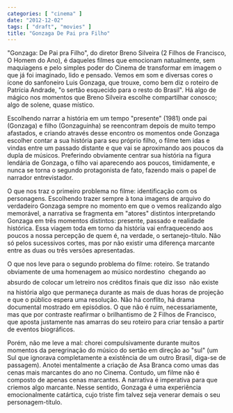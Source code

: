 ```yaml
---
categories: [ "cinema" ]
date: "2012-12-02"
tags: [ "draft", "movies" ]
title: "Gonzaga De Pai pra Filho"
---
```

"Gonzaga: De Pai pra Filho", do diretor Breno Silveira (2 Filhos de
Francisco, O Homem do Ano), é daqueles filmes que emocionam natualmente,
sem maquiagens e pelo simples poder do Cinema de transformar em imagem
o que já foi imaginado, lido e pensado. Vemos em som e diversas cores o
ícone do sanfoneiro Luis Gonzaga, que trouxe, como bem diz o roteiro de
Patrícia Andrade, "o sertão esquecido para o resto do Brasil". Há algo
de mágico nos momentos que Breno Silveira escolhe compartilhar conosco;
algo de solene, quase místico.

Escolhendo narrar a história em um tempo "presente" (1981) onde pai
(Gonzaga) e filho (Gonzaguinha) se reencontram depois de muito tempo
afastados, e criando através desse encontro os momentos onde Gonzaga
escolher contar a sua história para seu próprio filho, o filme tem idas
e vindas entre um passado distante e que vai se aproximando aos poucos da
dupla de músicos. Preferindo obviamente centrar sua história na figura
lendária de Gonzaga, o filho vai aparecendo aos poucos, timidamente,
e nunca se torna o segundo protagonista de fato, fazendo mais o papel
de narrador entrevistador.

O que nos traz o primeiro problema no filme: identificação com os
personagens. Escolhendo trazer sempre à tona imagens de arquivo
do verdadeiro Gonzaga sempre no momento em que o vemos realizando
algo memorável, a narrativa se fragmenta em "atores" distintos
interpretando Gonzaga em três momentos distintos: presente, passado
e realidade histórica. Essa viagem toda em torno da história vai
enfraquecendo aos poucos a nossa percepção de quem é, na verdade, o
sertanejo-título. Não só pelos sucessivos cortes, mas por não existir
uma diferença marcante entre as duas ou três versões apresentadas.

O que nos leve para o segundo problema do filme: roteiro. Se tratando
obviamente de uma homenagem ao músico nordestino  chegando ao absurdo
de colocar um letreiro nos créditos finais que diz isso  não existe na
história algo que permaneça durante as mais de duas horas de projeção
e que o público espera uma resolução. Não há conflito, há drama
documental mostrado em episódios. O que não é ruim, necessariamente,
mas que por contraste reafirmar o brilhantismo de 2 Filhos de Francisco,
que aposta justamente nas amarras do seu roteiro para criar tensão a
partir de eventos biográficos.

Porém, não me leve a mal: chorei compulsivamente durante muitos
momentos da peregrinação do músico do sertão em direção ao "sul"
(um Sul que ignorava completamente a existência de um outro Brasil,
diga-se de passagem). Anotei mentalmente a criação de Asa Branca como
umas das cenas mais marcantes do ano no Cinema. Contudo, um filme não
é composto de apenas cenas marcantes. A narrativa é imperativa para
que criemos algo marcante. Nesse sentido, Gonzaga é uma experiência
emocionalmente catártica, cujo triste fim talvez seja venerar demais
o seu personagem-título.


